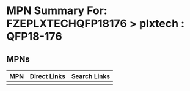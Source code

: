 



# MPN Summary For: FZEPLXTECHQFP18176 > plxtech : QFP18-176

## MPNs
  

|MPN|Direct Links|Search Links|
| :--- | :--- | :--- |
||||
